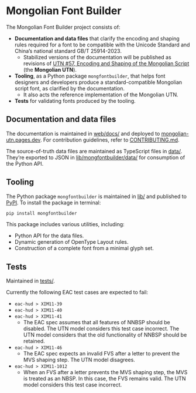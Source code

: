 # Mongolian Font Builder

The Mongolian Font Builder project consists of:

- **Documentation and data files** that clarify the encoding and shaping rules required for a font to be compatible with the Unicode Standard and China’s national standard GB/T 25914-2023.
  - Stabilized versions of the documentation will be published as revisions of [UTN \#57, Encoding and Shaping of the Mongolian Script](https://www.unicode.org/notes/tn57/) (the **Mongolian UTN**).
- **Tooling**, as a Python package `mongfontbuilder`, that helps font designers and developers produce a standard-compatible Mongolian script font, as clarified by the documentation.
  - It also acts the reference implementation of the Mongolian UTN.
- **Tests** for validating fonts produced by the tooling.

## Documentation and data files

The documentation is maintained in [web/docs/](https://github.com/Kushim-Jiang/mongfontbuilder/blob/main/web/docs) and deployed to [mongolian-utn.pages.dev](https://mongolian-utn.pages.dev). For contribution guidelines, refer to [CONTRIBUTING.md](https://github.com/Kushim-Jiang/mongfontbuilder/blob/main/CONTRIBUTING.md).

The source-of-truth data files are maintained as TypeScript files in [data/](https://github.com/Kushim-Jiang/mongfontbuilder/blob/main/data). They’re exported to JSON in [lib/mongfontbuilder/data/](https://github.com/Kushim-Jiang/mongfontbuilder/tree/main/lib/mongfontbuilder/data) for consumption of the Python API.

## Tooling

The Python package `mongfontbuilder` is maintained in [lib/](https://github.com/Kushim-Jiang/mongfontbuilder/blob/main/lib) and published to [PyPI](https://pypi.org/project/mongfontbuilder/). To install the package in terminal:

```sh
pip install mongfontbuilder
```

This package includes various utilities, including:

- Python API for the data files.
- Dynamic generation of OpenType Layout rules.
- Construction of a complete font from a minimal glyph set.

## Tests

Maintained in [tests/](https://github.com/Kushim-Jiang/mongfontbuilder/blob/main/tests).

Currently the following EAC test cases are expected to fail:

- `eac-hud > XIM11-39`
- `eac-hud > XIM11-40`
- `eac-hud > XIM11-41`
  - The EAC spec assumes that all features of NNBSP should be disabled. The UTN model considers this test case incorrect. The UTN model considers that the old functionality of NNBSP should be retained.
- `eac-hud > XIM11-46`
  - The EAC spec expects an invalid FVS after a letter to prevent the MVS shaping step. The UTN model disagrees.
- `eac-hud > XIM11-1012`
  - When an FVS after a letter prevents the MVS shaping step, the MVS is treated as an NBSP. In this case, the FVS remains valid. The UTN model considers this test case incorrect.
